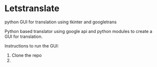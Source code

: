 # Letstranslate
python GUI for translation using tkinter and googletrans


Python based translator using google api and python modules to create a GUI for translation.

Instructions to run the GUI:
1) Clone the repo
2) 
